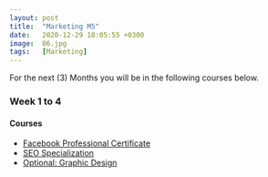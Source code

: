 ```yaml
---
layout: post
title:  "Marketing M5"
date:   2020-12-29 18:05:55 +0300
image:  06.jpg
tags:   [Marketing]
---
```

For the next (3) Months you will be in the following courses below.

### Week 1 to 4
#### Courses
* [Facebook Professional Certificate](https://www.coursera.org/professional-certificates/facebook-social-media-marketing?utm_source=Facebook%26utm_medium%3Dfb_landing_page%26utm_campaign%3Dsocial_media_cert&fbclid=IwAR170mltYiw5SXk_puAZIxQ1E8gMcJYPVkG9OimMCtGqJzmdm-MLR5TjBX4			)
* [SEO Specialization ](https://www.coursera.org/specializations/seo			)
* [Optional: Graphic Design](https://www.coursera.org/specializations/graphic-design			)

[jekyll-docs]: https://jekyllrb.com/docs/home
[jekyll-gh]:   https://github.com/jekyll/jekyll
[jekyll-talk]: https://talk.jekyllrb.com/

